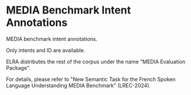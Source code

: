# MEDIA Benchmark Intent Annotations

MEDIA benchmark intent annotations.

Only intents and ID are available.

ELRA distributes the rest of the corpus under the name "MEDIA Evaluation Package".

For details, please refer to "New Semantic Task for the French Spoken Language Understanding MEDIA Benchmark" (LREC-2024).
